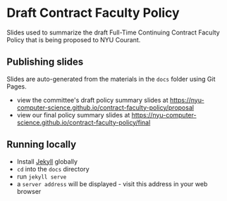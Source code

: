 # Draft Contract Faculty Policy

Slides used to summarize the draft Full-Time Continuing Contract Faculty Policy that is being proposed to NYU Courant.

## Publishing slides

Slides are auto-generated from the materials in the `docs` folder using Git Pages.

- view the committee's draft policy summary slides at https://nyu-computer-science.github.io/contract-faculty-policy/proposal
- view our final policy summary slides at https://nyu-computer-science.github.io/contract-faculty-policy/final

## Running locally

- Install [Jekyll](https://jekyllrb.com/) globally
- `cd` into the `docs` directory
- run `jekyll serve`
- a `server address` will be displayed - visit this address in your web browser
